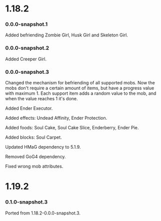 # 1.18.2

### 0.0.0-snapshot.1

Added befriending Zombie Girl, Husk Girl and Skeleton Girl.

### 0.0.0-snapshot.2

Added Creeper Girl.

### 0.0.0-snapshot.3

Changed the mechanism for befriending of all supported mobs. Now the mobs don't require a certain amount of items, but have a progress value with maximum 1. Each support item adds a random value to the mob, and when the value reaches 1 it's done. 

Added Ender Executor.

Added effects: Undead Affinity, Ender Protection.

Added foods: Soul Cake, Soul Cake Slice, Enderberry, Ender Pie.

Added blocks: Soul Carpet.

Updated HMaG dependency to 5.1.9.

Removed GoG4 dependency.

Fixed wrong mob attributes.


# 1.19.2

### 0.1.0-snapshot.3

Ported from 1.18.2-0.0.0-snapshot.3.


